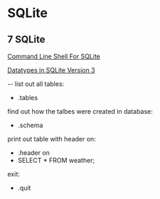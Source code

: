 SQLite
==

7 SQLite
--
[Command Line Shell For SQLite](http://www.sqlite.org/cli.html)

[Datatypes in SQLite Version 3](http://www.sqlite.org/datatype3.html)

--
list out all tables:
- .tables

find out how the talbes were created in database:
- .schema

print out table with header on:
- .header on
- SELECT * FROM weather;

exit:
- .quit
